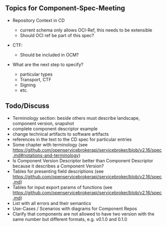 ## Topics for Component-Spec-Meeting

- Repository Context in CD
  - current schema only allows OCI-Ref, this needs to be extensible
  - Should OCI ref be part of this spec?
  
- CTF:
  - Should be included in OCM?
  
- What are the next step to specify?
  - particular types
  - Transport, CTF
  - Signing 
  - etc.

## Todo/Discuss
- Terminology section: beside others must describe landscape, component version, snapshot 
- complete component descriptor example
- change technical artifacts to software artifacts 
- references in the text to the CD spec for particular entries
- Some chapter with terminology (see https://github.com/openservicebrokerapi/servicebroker/blob/v2.16/spec.md#notations-and-terminology)
- Is Component Version Descriptor better than Component Descriptor because it describes a Component Version?
- Tables for presenting field descriptions (see https://github.com/openservicebrokerapi/servicebroker/blob/v2.16/spec.md)
- Tables for input export params of functions (see https://github.com/openservicebrokerapi/servicebroker/blob/v2.16/spec.md) 
- List with all errors and their semantics
- Use-Cases / Scenarios with diagrams for Component Repos
- Clarify that components are not allowed to have two version with the same number but different formats, e.g. v0.1.0 and 0.1.0
